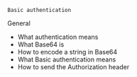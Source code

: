 	Basic authentication

General
- What authentication means
- What Base64 is
- How to encode a string in Base64
- What Basic authentication means
- How to send the Authorization header
